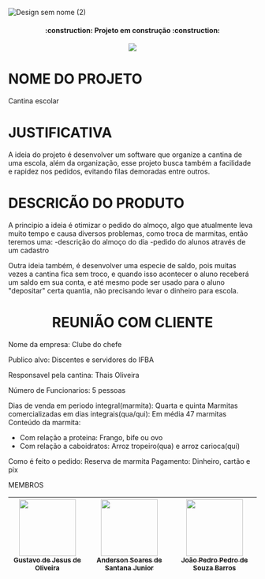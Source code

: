![Design sem nome (2)](https://user-images.githubusercontent.com/89814011/171967015-2b2354d1-42a6-459e-a1af-e2bf67f66b84.gif)

<h4 align="center"> 
    :construction:  Projeto em construção  :construction:
</h4>

<p align="center">
<img src="http://img.shields.io/static/v1?label=STATUS&message=EM%20DESENVOLVIMENTO&color=GREEN&style=for-the-badge"/>
</p>

# NOME DO PROJETO

Cantina escolar

# JUSTIFICATIVA

A ideia do projeto é desenvolver um software que organize a cantina de uma escola, além da organização, esse projeto busca também a facilidade e rapidez nos pedidos, 
evitando filas demoradas entre outros.

# DESCRICÃO DO PRODUTO

A principio a ideia é otimizar o pedido do almoço, algo que atualmente leva muito tempo e causa diversos problemas, como troca de marmitas, então teremos uma:
-descrição do almoço do dia
-pedido do alunos através de um cadastro

Outra ideia também, é desenvolver uma especie de saldo, pois muitas vezes a cantina fica sem troco, e quando isso acontecer o aluno receberá um saldo em sua conta, 
e até mesmo pode ser usado para o aluno "depositar" certa quantia, não precisando levar o dinheiro para escola.

<h1 align="center"> REUNIÃO COM CLIENTE  </h1>

Nome da empresa: Clube do chefe

Publico alvo: Discentes e servidores do IFBA

Responsavel pela cantina: Thais Oliveira

Número de Funcionarios: 5 pessoas

Dias de venda em periodo integral(marmita): Quarta e quinta
Marmitas comercializadas em dias integrais(qua/qui): Em média 47 marmitas
Conteúdo da marmita: 
- Com relação a proteina: Frango, bife ou ovo
- Com relação a caboidratos: Arroz tropeiro(qua) e arroz carioca(qui)

Como é feito o pedido: Reserva de marmita
Pagamento: Dinheiro, cartão e pix

MEMBROS


| [<img src="https://avatars.githubusercontent.com/u/89814011?v=4" width=115><br><sub>Gustavo de Jesus de Oliveira</sub>](https://github.com/Gusstavolo) |  [<img src="https://avatars.githubusercontent.com/u/88636005?v=4" width=115><br><sub>Anderson Soares de Santana Junior</sub>](https://github.com/Anderson-Soaress) |  [<img src="https://avatars.githubusercontent.com/u/102067918?v=4" width=115><br><sub>João Pedro Pedro de Souza Barros</sub>](https://github.com/joaopedro85) |
| :---: | :---: | :---: |

